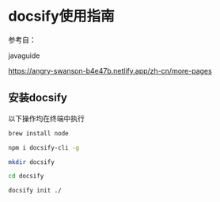 # docsify使用指南

参考自：

javaguide

https://angry-swanson-b4e47b.netlify.app/zh-cn/more-pages



## 安装docsify

以下操作均在终端中执行

```bash
brew install node

npm i docsify-cli -g

mkdir docsify

cd docsify

docsify init ./
```





<div style="page-break-after: always;"></div>
